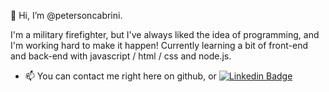 👋 Hi, I’m @petersoncabrini.

I'm a military firefighter, but I've always liked the idea of programming, and I'm working hard to make it happen! 
Currently learning a bit of front-end and back-end with javascript / html / css and node.js. 
     
- 📫 You can contact me right here on github, or [![Linkedin Badge](https://img.shields.io/badge/-LinkedIn-blue?style=flat-square&logo=Linkedin&logoColor=white&link=https://www.linkedin.com/in/petersoncabrini/)](https://www.linkedin.com/in/petersoncabrini/)


<!---
petersoncabrini/petersoncabrini is a ✨ special ✨ repository because its `README.md` (this file) appears on your GitHub profile.
You can click the Preview link to take a look at your changes.
--->
